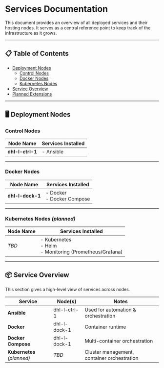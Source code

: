 # Services Documentation

This document provides an overview of all deployed services and their hosting nodes.
It serves as a central reference point to keep track of the infrastructure as it grows.

---

## 📋 Table of Contents
- [Deployment Nodes](#deployment-nodes)
  - [Control Nodes](#control-nodes)
  - [Docker Nodes](#docker-nodes)
  - [Kubernetes Nodes](#kubernetes-nodes)
- [Service Overview](#service-overview)
- [Planned Extensions](#planned-extensions)

---

## 🖥 Deployment Nodes

### Control Nodes
| Node Name      | Services Installed |
|----------------|--------------------|
| **dhl-l-ctrl-1** | - Ansible |

---

### Docker Nodes
| Node Name      | Services Installed     |
|----------------|------------------------|
| **dhl-l-dock-1** | - Docker <br> - Docker Compose |

---

### Kubernetes Nodes *(planned)*
| Node Name      | Services Installed |
|----------------|--------------------|
| _TBD_          | - Kubernetes <br> - Helm <br> - Monitoring (Prometheus/Grafana) |

---

## 📦 Service Overview
This section gives a high-level view of services across nodes.

| Service            | Node(s)         | Notes |
|--------------------|-----------------|-------|
| **Ansible**        | dhl-l-ctrl-1    | Used for automation & orchestration |
| **Docker**         | dhl-l-dock-1    | Container runtime |
| **Docker Compose** | dhl-l-dock-1    | Multi-container orchestration |
| **Kubernetes** *(planned)* | _TBD_ | Cluster management, container orchestration |
